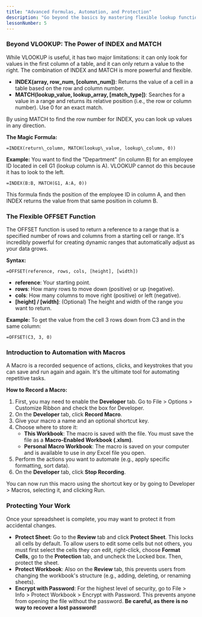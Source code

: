 ```yaml
---
title: "Advanced Formulas, Automation, and Protection" 
description: "Go beyond the basics by mastering flexible lookup functions like INDEX & MATCH, automating repetitive tasks with Macros, and learning how to protect your workbooks." 
lessonNumber: 5
---
```


### **Beyond VLOOKUP: The Power of INDEX and MATCH**

While VLOOKUP is useful, it has two major limitations: it can only look for values in the first column of a table, and it can only return a value to the right. The combination of INDEX and MATCH is more powerful and flexible.

* **INDEX(array, row\_num, \[column\_num\])**: Returns the value of a cell in a table based on the row and column number.  
* **MATCH(lookup\_value, lookup\_array, \[match\_type\])**: Searches for a value in a range and returns its relative position (i.e., the row or column number). Use 0 for an exact match.

By using MATCH to find the row number for INDEX, you can look up values in any direction.

**The Magic Formula:** 
```excel
=INDEX(return\_column, MATCH(lookup\_value, lookup\_column, 0))
```

**Example:** You want to find the "Department" (in column B) for an employee ID located in cell G1 (lookup column is A). VLOOKUP cannot do this because it has to look to the left.
```excel
=INDEX(B:B, MATCH(G1, A:A, 0))
```

This formula finds the position of the employee ID in column A, and then INDEX returns the value from that same position in column B.

### **The Flexible OFFSET Function**

The OFFSET function is used to return a reference to a range that is a specified number of rows and columns from a starting cell or range. It's incredibly powerful for creating dynamic ranges that automatically adjust as your data grows.

**Syntax:** 
```excel
=OFFSET(reference, rows, cols, [height], [width])
```

* **reference**: Your starting point.  
* **rows**: How many rows to move down (positive) or up (negative).  
* **cols**: How many columns to move right (positive) or left (negative).  
* **\[height\] / \[width\]**: (Optional) The height and width of the range you want to return.

**Example:** To get the value from the cell 3 rows down from C3 and in the same column:
```excel
=OFFSET(C3, 3, 0)
```
### **Introduction to Automation with Macros**

A Macro is a recorded sequence of actions, clicks, and keystrokes that you can save and run again and again. It's the ultimate tool for automating repetitive tasks.

**How to Record a Macro:**

1. First, you may need to enable the **Developer** tab. Go to File \> Options \> Customize Ribbon and check the box for Developer.  
2. On the **Developer** tab, click **Record Macro**.  
3. Give your macro a name and an optional shortcut key.  
4. Choose where to store it:  
   * **This Workbook**: The macro is saved with the file. You must save the file as a **Macro-Enabled Workbook (.xlsm)**.  
   * **Personal Macro Workbook**: The macro is saved on your computer and is available to use in *any* Excel file you open.  
5. Perform the actions you want to automate (e.g., apply specific formatting, sort data).  
6. On the **Developer** tab, click **Stop Recording**.

You can now run this macro using the shortcut key or by going to Developer \> Macros, selecting it, and clicking Run.

### **Protecting Your Work**

Once your spreadsheet is complete, you may want to protect it from accidental changes.

* **Protect Sheet**: Go to the **Review** tab and click **Protect Sheet**. This locks all cells by default. To allow users to edit some cells but not others, you must first select the cells they *can* edit, right-click, choose **Format Cells**, go to the **Protection** tab, and uncheck the Locked box. Then, protect the sheet.  
* **Protect Workbook**: Also on the **Review** tab, this prevents users from changing the workbook's structure (e.g., adding, deleting, or renaming sheets).  
* **Encrypt with Password**: For the highest level of security, go to File \> Info \> Protect Workbook \> Encrypt with Password. This prevents anyone from opening the file without the password. **Be careful, as there is no way to recover a lost password\!**